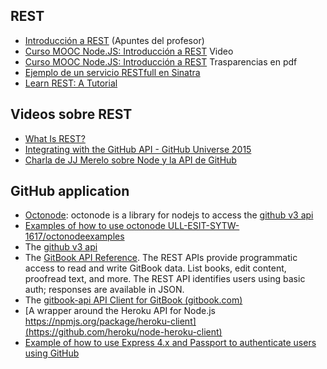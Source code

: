 ## REST

* [Introducción a REST](http://crguezl.github.io/apuntes-ruby/node567.html) (Apuntes del profesor)
* [Curso MOOC Node.JS: Introducción a REST](https://youtu.be/YTiR8chQ3zY) Video
* [Curso MOOC Node.JS: Introducción a REST](restmiriadaX.pdf) Trasparencias en pdf
* [Ejemplo de un servicio RESTfull en Sinatra](http://crguezl.github.io/apuntes-ruby/node568.html)
* [Learn REST: A Tutorial](http://rest.elkstein.org/)

## Videos sobre REST

* [What Is REST?](https://youtu.be/LHJk_ISxHHc)
* [Integrating with the GitHub API - GitHub Universe 2015
](https://youtu.be/x2fd8HHk5xM)
* [Charla de JJ Merelo sobre Node y la API de GitHub](https://youtu.be/P8nkBfysdZU)

## GitHub application

* [Octonode](https://github.com/pksunkara/octonode): octonode is a library for nodejs to access the [github v3 api](https://developer.github.com/)
* [Examples of how to use octonode ULL-ESIT-SYTW-1617/octonodeexamples](https://github.com/ULL-ESIT-SYTW-1617/octonodeexamples)
* The [github v3 api](https://developer.github.com/)
* The [GitBook API Reference](https://developer.gitbook.com/).
The REST APIs provide programmatic access to read and write GitBook data. List books, edit content, proofread text, and more. The REST API identifies users using basic auth; responses are available in JSON.
* The [gitbook-api
API Client for GitBook
 (gitbook.com)](https://www.npmjs.com/package/gitbook-api)
* [A wrapper around the Heroku API for Node.js https://npmjs.org/package/heroku-client](https://github.com/heroku/node-heroku-client)
* [Example of how to use Express 4.x and Passport to authenticate users using GitHub](https://github.com/ULL-ESIT-SYTW-1617/express-4.x-github-example)
